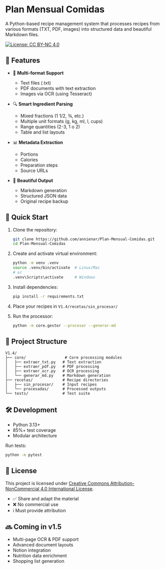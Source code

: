# Plan Mensual Comidas

A Python-based recipe management system that processes recipes from various formats (TXT, PDF, images) into structured data and beautiful Markdown files.

[![License: CC BY-NC 4.0](https://img.shields.io/badge/License-CC%20BY--NC%204.0-lightgrey.svg)](https://creativecommons.org/licenses/by-nc/4.0/)

## 🌟 Features

- 📝 **Multi-format Support**
  - Text files (.txt)
  - PDF documents with text extraction
  - Images via OCR (using Tesseract)

- 🔍 **Smart Ingredient Parsing**
  - Mixed fractions (1 1/2, ¾, etc.)
  - Multiple unit formats (g, kg, ml, l, cups)
  - Range quantities (2-3, 1 o 2)
  - Table and list layouts

- 📊 **Metadata Extraction**
  - Portions
  - Calories
  - Preparation steps
  - Source URLs

- 📱 **Beautiful Output**
  - Markdown generation
  - Structured JSON data
  - Original recipe backup

## 🚀 Quick Start

1. Clone the repository:
   ```bash
   git clone https://github.com/annienar/Plan-Mensual-Comidas.git
   cd Plan-Mensual-Comidas
   ```

2. Create and activate virtual environment:
   ```bash
   python -m venv .venv
   source .venv/bin/activate  # Linux/Mac
   # or
   .venv\Scripts\activate     # Windows
   ```

3. Install dependencies:
   ```bash
   pip install -r requirements.txt
   ```

4. Place your recipes in `V1.4/recetas/sin_procesar/`

5. Run the processor:
   ```bash
   python -m core.gestor --procesar --generar-md
   ```

## 📁 Project Structure

```
V1.4/
├── core/                 # Core processing modules
│   ├── extraer_txt.py   # Text extraction
│   ├── extraer_pdf.py   # PDF processing
│   ├── extraer_ocr.py   # OCR processing
│   └── generar_md.py    # Markdown generation
├── recetas/             # Recipe directories
│   ├── sin_procesar/    # Input recipes
│   └── procesadas/      # Processed outputs
└── tests/               # Test suite
```

## 🛠️ Development

- Python 3.13+
- 85%+ test coverage
- Modular architecture

Run tests:
```bash
python -m pytest
```

## 📝 License

This project is licensed under [Creative Commons Attribution-NonCommercial 4.0 International License](http://creativecommons.org/licenses/by-nc/4.0/).

- ✅ Share and adapt the material
- ❌ No commercial use
- ℹ️ Must provide attribution

## 🔜 Coming in v1.5

- Multi-page OCR & PDF support
- Advanced document layouts
- Notion integration
- Nutrition data enrichment
- Shopping list generation
